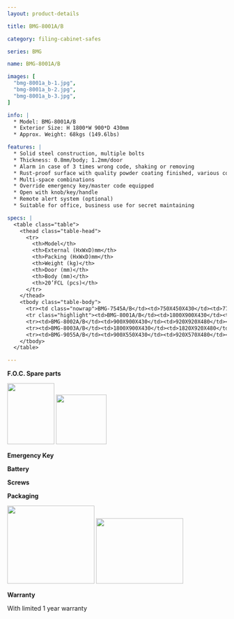 ```yaml
---
layout: product-details

title: BMG-8001A/B

category: filing-cabinet-safes

series: BMG

name: BMG-8001A/B

images: [
  "bmg-8001a_b-1.jpg",
  "bmg-8001a_b-2.jpg",
  "bmg-8001a_b-3.jpg",
]

info: |
  * Model: BMG-8001A/B
  * Exterior Size: H 1800*W 900*D 430mm
  * Approx. Weight: 68kgs (149.6lbs)

features: |
  * Solid steel construction, multiple bolts
  * Thickness: 0.8mm/body; 1.2mm/door
  * Alarm in case of 3 times wrong code, shaking or removing
  * Rust-proof surface with quality powder coating finished, various colors available
  * Multi-space combinations
  * Override emergency key/master code equipped
  * Open with knob/key/handle
  * Remote alert system (optional)
  * Suitable for office, business use for secret maintaining

specs: |
  <table class="table">
    <thead class="table-head">
      <tr>
        <th>Model</th>
        <th>External (HxWxD)mm</th>
        <th>Packing (HxWxD)mm</th>
        <th>Weight (kg)</th>
        <th>Door (mm)</th>
        <th>Body (mm)</th>
        <th>20’FCL (pcs)</th>
      </tr>
    </thead>
    <tbody class="table-body">
      <tr><td class="nowrap">BMG-7545A/B</td><td>750X450X430</td><td>770X470X480</td><td>23</td><td>1.2</td><td>0.8</td><td>165</td></tr>
      <tr class="highlight"><td>BMG-8001A/B</td><td>1800X900X430</td><td>1820X920X480</td><td>68</td><td>1.2</td><td>0.8</td><td>35</td></tr>
      <tr><td>BMG-8002A/B</td><td>900X900X430</td><td>920X920X480</td><td>43</td><td>1.2</td><td>0.8</td><td>74</td></tr>
      <tr><td>BMG-8003A/B</td><td>1800X900X430</td><td>1820X920X480</td><td>73</td><td>1.2</td><td>0.8</td><td>35</td></tr>
      <tr><td>BMG-9055A/B</td><td>900X550X430</td><td>920X570X480</td><td>32</td><td>1.2</td><td>0.8</td><td>120</td></tr>
    </tbody>
  </table>

---
```


**F.O.C. Spare parts**

<img alt="" src="{IMAGE_CDN}/bmg-8001a_b-4.jpg" style="width: 108px; height: 140px" />

<img alt="" src="{IMAGE_CDN}/bmg-8001a_b-5.jpg" style="width: 116px; height: 114px" />

<img alt="" src="{IMAGE_CDN}/bmg-8001a_b-6.jpg" />

**Emergency Key**

**Battery**

**Screws**

**Packaging**

<img alt="" src="{IMAGE_CDN}/bmg-8001a_b-7.jpg" style="width: 200px; height: 179px" />

<img alt="" src="{IMAGE_CDN}/bmg-8001a_b-8.jpg" style="width: 200px; height: 150px" />

**Warranty**

With limited 1 year warranty


